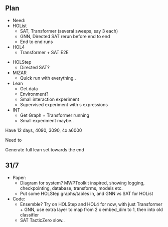 ## Plan
- Need:
- HOList
  - SAT, Transformer (several sweeps, say 3 each) 
  - GNN, Directed SAT rerun before end to end
  - End to end runs
- HOL4
  - Transformer + SAT E2E

[//]: # (  - GNN, Transformer, SAT, Directed SAT, vanilla...)

[//]: # (  - n-step end to end loop..)

- HOLStep
  - Directed SAT? 
- MIZAR 
  - Quick run with everything..
- Lean
  - Get data 
  - Environment?
  - Small interaction experiment
  - Supervised experiment with s expressions
- INT
  - Get Graph + Transformer running 
  - Small experiment maybe..


Have 12 days, 4090, 3090, 4x a6000

Need to 

Generate full lean set towards the end



## 31/7
- Paper:
  - Diagram for system? MWPToolkit inspired, showing logging, checkpointing, database, transforms, models etc.
  - Put some HOLStep graphs/tables in, and GNN vs SAT for HOList
- Code:
  - Ensemble? Try on HOLStep and HOL4 for now, with just Transformer + GNN, use extra layer to map from 2 x embed_dim to 1, then into old classifier
  - SAT TacticZero slow..
  